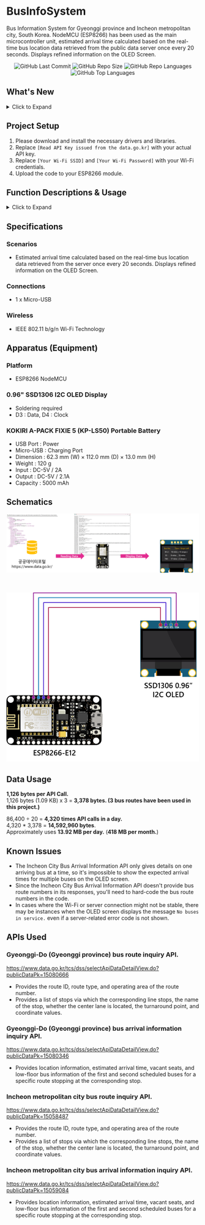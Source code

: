 # BusInfoSystem
Bus Information System for Gyeonggi province and Incheon metropolitan city, South Korea. NodeMCU (ESP8266) has been used as the main microcontroller unit, estimated arrival time calculated based on the real-time bus location data retrieved from the public data server once every 20 seconds. Displays refined information on the OLED Screen. 

<div align="center">
<img alt="GitHub Last Commit" src="https://img.shields.io/github/last-commit/happybono/BusInfoSystem"> 
<img alt="GitHub Repo Size" src="https://img.shields.io/github/repo-size/happybono/BusInfoSystem">
<img alt="GitHub Repo Languages" src="https://img.shields.io/github/languages/count/happybono/BusInfoSystem">
<img alt="GitHub Top Languages" src="https://img.shields.io/github/languages/top/HappyBono/BusInfoSystem">
</div>

## What's New
<details>
<summary>Click to Expand</summary>

### v1.0
#### August 25, 2020  
Initial release.

#### August 26, 2020  
Added Open API document which the Government of South Korea provides. </br>
Modified variables to be consistent with bus route numbers.

#### August 29, 2020
Bug Fixed : When there are "no buses in service," the variable "rcvbuf" is not cleared.

### v2.0
#### May 12, 2021
Now supports modified API and renewaled endpoint URL.

#### July 1, 2023
Improvements were made to serial logs to display more clearly.

### v3.0
#### January 12, 2025
Now supports modified API and renewaled endpoint URL. </br>
Bugs fixed.

#### February 9, 2025
Enhanced the system to retrieve bus route numbers from the API dynamically. </br>
Improved the Gyeonggi bus information system system to display an error message if the server fails to respond due to an error. </br>
Bugs fixed.

### v4.0
#### February 9, 2025
Now supports Incheon bus information system. </br>
Improved the Incheon bus information system to display an error message if the server fails to respond due to an error. </br>
If the second bus with the same route number (has not departed/is not scheduled) or the first bus to arrive is less than or equal to 7 minutes, the estimated arrival time and the number of remaining stops for the first bus will display on the OLED Screen. </br>
</details>

## Project Setup
1. Please download and install the necessary drivers and libraries.
2. Replace `[Read API Key issued from the data.go.kr]` with your actual API key.
3. Replace `[Your Wi-Fi SSID]` and `[Your Wi-Fi Password]` with your Wi-Fi credentials.
4. Upload the code to your ESP8266 module.

## Function Descriptions & Usage

<details>
<summary>Click to Expand</summary></br>
  
### `setup`
Initializes the serial communication, OLED display, and Wi-Fi connection.

#### Example
```c++
void setup() {
  Serial.begin(9600);
  setup_oled();
  wifi_ready = connect_ap(ssid, password);
  if (!wifi_ready){
    nowifi_oled();
  }
}
```
</br>

### `loop`
Main loop that checks for client data and updates the bus arrival times at set intervals.

#### Example
```c++
void loop() {
  while (client.available()) {
    char c = client.read();
    if (c != NULL) {
      rcvbuf += c;
      Serial.print(c);
    }
    yield();
  }

  if (millis() - previousMillis > BISUPD_INTERVAL) {
    resultBus1 = gBusParseArrivalTime(FormatBusString(ExtractBusNum()));
    do_oled(0, 11, resultBus1);
    do_oled(0, 22, resultBus2);
    do_oled(0, 33, resultBus3);
    requestLocker2 = true;
  }
  // Additional conditions...
}
```
</br>

### `gBusRequestArrivalTime`
Sends a GET request to the API to get the arrival time of a specific bus at a particular station.

#### Parameters
`routeId (String)` : The route ID of the bus. </br>
`bstopId (String)` : The station (bus stop) ID.

#### Example
```c++
void gBusRequestArrivalTime(String routeId, String stationId) {
  String str = "GET /6410000/busarrivalservice/v2/getBusArrivalItemv2?serviceKey=" + gServiceKey + "&routeId=";
  str.concat(routeId);
  str.concat("&stationId=");
  str.concat(stationId);
  str.concat("&format=xml");
  str.concat(" HTTP/1.1\r\nHost:apis.data.go.kr\r\nConnection: close\r\n\r\n");

  if (client.connect(gHost, httpPort)) {
    Serial.println("gBusRequest(routeId = " + routeId + ", stationId = " + stationId + " ) -- Connected");
    Serial.println(str);
    client.print(str);
    client.println();
    // Additional code...
  } else {
    Serial.println("Connection failed");
  }
}
```
</br>

### `iBusRequestArrivalTime`
Sends a GET request to the API to get the arrival time of a specific bus at a particular station.

#### Parameters
`routeId (String)` : The route ID of the bus. </br>
`bstopId (String)` : The station (bus stop) ID.

#### Example
```c++
void iBusRequestArrivalTime(String routeId, String bstopId) {
  String str = "GET /6280000/busArrivalService/getBusArrivalList?serviceKey=" + iServiceKey + "&pageNo=1&numOfRows=10&routeId=";
  str.concat(routeId);
  str.concat("&bstopId=");
  str.concat(bstopId);
  str.concat(" HTTP/1.1\r\nHost:apis.data.go.kr\r\nConnection: close\r\n\r\n");

  if (client.connect(iHost, httpPort)) {
    Serial.println("connected");
    Serial.print(str);
    client.print(str);
    client.println();
    // Additional code...
  } else {
    Serial.println("Connection Failed");
  }
}
```
</br>

### `gBusParseArrivalTime`
Parses the arrival time of a general bus from the received buffer string.

#### Parameters
`busNum (String)` : The bus number.

#### Example
```c++
String gBusParseArrivalTime(String busNum) {
  previousMillis = millis();
  int startIndex = rcvbuf.indexOf("<predictTime1>");
  int endIndex;
  String errCode;

  if (startIndex == -1) {
    startIndex = rcvbuf.indexOf("<returnReasonCode>");
    if (startIndex == -1) {
      rcvbuf = "";
      return busNum + " : No buses in service";
    } else {
      startIndex += strlen("<returnReasonCode>");
      endIndex = rcvbuf.indexOf("<", startIndex);
      errCode = rcvbuf.substring(startIndex, endIndex);
      rcvbuf = "";
      return busNum + " : Error Code ( " + errCode + " )";
    }
  }

  int strLength = strlen("<predictTimeX>");
  endIndex = rcvbuf.indexOf("<", startIndex + strLength);
  String predictTime1 = rcvbuf.substring(startIndex + strLength, endIndex);

  startIndex = rcvbuf.indexOf("<predictTime2>") + strlen("<predictTime2>");
  endIndex = rcvbuf.indexOf("<", startIndex);
  String predictTime2 = rcvbuf.substring(startIndex, endIndex);

  if (predictTime1 == "" && predictTime2 == "") {
    return busNum + " : No buses in service";
  }

  if (predictTime2 == "" || predictTime1.toInt() <= 7) {
    startIndex = rcvbuf.indexOf("<locationNo1>") + strlen("<locationNo1>");
    endIndex = rcvbuf.indexOf("<", startIndex);
    String predictStop1 = rcvbuf.substring(startIndex, endIndex);
    rcvbuf = "";
    return busNum + " : " + (predictTime1 == "1" ? "ARRIV." : predictTime1 + " mins") + (predictStop1 != "" ? "  ( " + predictStop1 + (predictStop1 == "1" ? " stop )" : " stops )") : "");
  } else {
    rcvbuf = "";
    return busNum + " : " + (predictTime1 == "1" ? "ARRIV." : predictTime1 + " mins") + (predictTime2 != "" ? "  ,  " + (predictTime2 == "1" ? "ARRIV." : predictTime2 + " mins") : "");
  }
}
```
</br>

### `iBusParseArrivalTime`
Parses the arrival time of a general bus from the received buffer string.

#### Parameters
`busNum (String)` : The bus number.

#### Example
```c++
String iBusParseArrivalTime(String busNum) {
  previousMillis = millis();
  int startIndex = rcvbuf.indexOf("<ARRIVALESTIMATETIME>");
  int endIndex;
  String errCode;

  if (startIndex == -1) {
    startIndex = rcvbuf.indexOf("<returnReasonCode>");
    if (startIndex == -1) {
      rcvbuf = "";
      return busNum + " : No buses in service";
    } else {
      startIndex += strlen("<returnReasonCode>");
      endIndex = rcvbuf.indexOf("<", startIndex);
      errCode = rcvbuf.substring(startIndex, endIndex);
      rcvbuf = "";
      return busNum + " : Error Code ( " + errCode + " )";
    }
  }

  startIndex += strlen("<ARRIVALESTIMATETIME>");
  endIndex = rcvbuf.indexOf("<", startIndex);
  String predictTime1 = rcvbuf.substring(startIndex, endIndex);

  startIndex = rcvbuf.indexOf("<REST_STOP_COUNT>") + strlen("<REST_STOP_COUNT>");
  endIndex = rcvbuf.indexOf("<", startIndex);
  String predictStop1 = rcvbuf.substring(startIndex, endIndex);

  String predictTime2;
  int nextStartIndex = rcvbuf.indexOf("<ARRIVALESTIMATETIME>", startIndex);
  if (nextStartIndex != -1) {
    nextStartIndex += strlen("<ARRIVALESTIMATETIME>");
    predictTime2 = rcvbuf.substring(nextStartIndex, rcvbuf.indexOf("<", nextStartIndex));
  }
  rcvbuf = "";

  String strDisp;
  strDisp.concat(busNum + " : ");
  int timeStr = predictTime1.toInt() / 60;
  strDisp.concat(timeStr > 1 ? String(timeStr) + " mins" : "ARRIV.");
  if (predictTime2 != "") {
    strDisp.concat(String(predictTime2.toInt() / 60) + " mins");
  } else {
    if (predictStop1 != "") {
      strDisp.concat("  ( " + predictStop1 + (predictStop1 == "1" ? " stop )" : " stops )"));
    }
  }

  return strDisp;
}
```
</br>

### `FormatBusString`
Formats the bus number string to a consistent length for display purposes.

#### Parameters
`busStr (String)` : The bus number string to align center consistently.

#### Example
```c++
String FormatBusString(String busStr) {
  switch (busStr.length()) {
    case 0:
      return "    " + busStr + "    ";
    case 1:
      return "   " + busStr + "   ";
    case 2:
      return "  " + busStr + "  ";
    case 3:
      return " " + busStr + " ";
    case 4:
      if (busStr.indexOf("-") == -1) {
        return busStr;
      } else {
        return " " + busStr;
      }
    default:
      return busStr;
  }
}
```
</br>

### `ExtractBusNum`
Extracts the bus number from the received buffer string.

#### Example
```c++
String ExtractBusNum() {
  int startIndex = rcvbuf.indexOf("<routeName>");
  if (startIndex == -1) {
    return "";
  } else {
    startIndex += strlen("<routeName>");
    int endIndex = rcvbuf.indexOf("<", startIndex);
    return rcvbuf.substring(startIndex, endIndex);
  }
}
```
</details>

## Specifications
### Scenarios
- Estimated arrival time calculated based on the real-time bus location data retrieved from the server once every 20 seconds. Displays refined information on the OLED Screen.

### Connections
- 1 x Micro-USB

### Wireless
- IEEE 802.11 b/g/n Wi-Fi Technology

## Apparatus (Equipment)
### Platform
- ESP8266 NodeMCU

### 0.96" SSD1306 I2C OLED Display 
* Soldering required
* D3 : Data, D4 : Clock

### KOKIRI A-PACK FIXIE 5 (KP-LS50) Portable Battery
* USB Port : Power
* Micro-USB : Charging Port
* Dimension : 62.3 mm (W) × 112.0 mm (D) × 13.0 mm (H)
* Weight : 120 g
* Input : DC-5V / 2A
* Output : DC-5V / 2.1A
* Capacity : 5000 mAh

## Schematics
![BusInfoSystem-Schematics](BusInfoSystem-Schematics.png)</br></br></br>
<p align="center">
  <img src="BIS_SCHEMDiag.png">
</p>

## Data Usage
**1,126 bytes per API Call.** <br>
1,126 bytes (1.09 KB) x 3 = **3,378 bytes. (3 bus routes have been used in this project.)**
 
86,400 ÷ 20 = **4,320 times API calls in a day.** </br>
4,320 * 3,378 = **14,592,960 bytes**. </br>
Approximately uses **13.92 MB per day.** (**418 MB per month.**)

## Known Issues
* The Incheon City Bus Arrival Information API only gives details on one arriving bus at a time, so it's impossible to show the expected arrival times for multiple buses on the OLED screen. </br>
* Since the Incheon City Bus Arrival Information API doesn't provide bus route numbers in its responses, you'll need to hard-code the bus route numbers in the code. </br>
* In cases where the Wi-Fi or server connection might not be stable, there may be instances when the OLED screen displays the message `No buses in service.` even if a server-related error code is not shown.

## APIs Used
### Gyeonggi-Do (Gyeonggi province) bus route inquiry API.
https://www.data.go.kr/tcs/dss/selectApiDataDetailView.do?publicDataPk=15080666
- Provides the route ID, route type, and operating area of the route number.
- Provides a list of stops via which the corresponding line stops, the name of the stop, whether the center lane is located, the turnaround point, and coordinate values.

### Gyeonggi-Do (Gyeonggi province) bus arrival information inquiry API.
https://www.data.go.kr/tcs/dss/selectApiDataDetailView.do?publicDataPk=15080346
- Provides location information, estimated arrival time, vacant seats, and low-floor bus information of the first and second scheduled buses for a specific route stopping at the corresponding stop.

### Incheon metropolitan city bus route inquiry API.
https://www.data.go.kr/tcs/dss/selectApiDataDetailView.do?publicDataPk=15058487
- Provides the route ID, route type, and operating area of the route number.
- Provides a list of stops via which the corresponding line stops, the name of the stop, whether the center lane is located, the turnaround point, and coordinate values.

### Incheon metropolitan city bus arrival information inquiry API.
https://www.data.go.kr/tcs/dss/selectApiDataDetailView.do?publicDataPk=15059084
- Provides location information, estimated arrival time, vacant seats, and low-floor bus information of the first and second scheduled buses for a specific route stopping at the corresponding stop.


